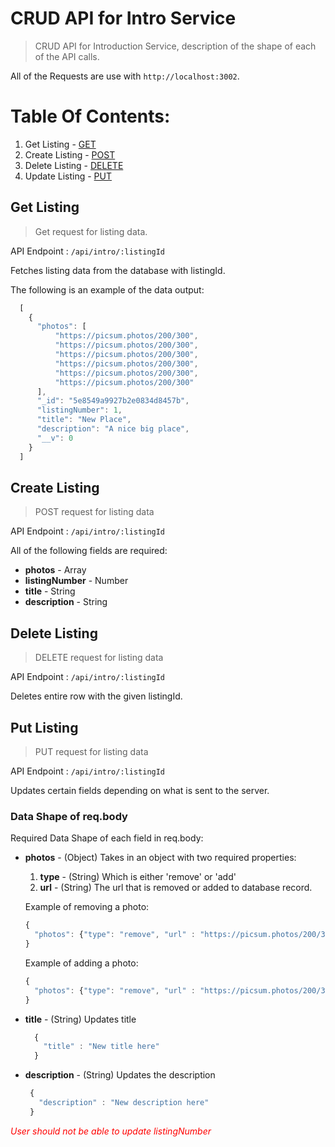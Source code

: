 # CRUD API for Intro Service

> CRUD API for Introduction Service, description of the shape of each of the API calls.

All of the Requests are use with `http://localhost:3002`.
# Table Of Contents:
1. Get Listing - [GET](#get-listing)
2. Create Listing - [POST](#create-listing)
3. Delete Listing - [DELETE](#delete-listing)
4. Update Listing - [PUT](#update-listing)

## Get Listing

> Get request for listing data.

API Endpoint : `/api/intro/:listingId`

Fetches listing data from the database with listingId.

The following is an example of the data output:
```javascript
  [
    {
      "photos": [
          "https://picsum.photos/200/300",
          "https://picsum.photos/200/300",
          "https://picsum.photos/200/300",
          "https://picsum.photos/200/300",
          "https://picsum.photos/200/300",
          "https://picsum.photos/200/300"
      ],
      "_id": "5e8549a9927b2e0834d8457b",
      "listingNumber": 1,
      "title": "New Place",
      "description": "A nice big place",
      "__v": 0
    }
  ]
```

## Create Listing

> POST request for listing data

API Endpoint : `/api/intro/:listingId`

All of the following fields are required:
* **photos** - Array
* **listingNumber** - Number
* **title** - String
* **description** - String

## Delete Listing

> DELETE request for listing data

API Endpoint : `/api/intro/:listingId`

Deletes entire row with the given listingId.

## Put Listing

> PUT request for listing data

API Endpoint : `/api/intro/:listingId`

Updates certain fields depending on what is sent to the server.

### Data Shape of req.body
Required Data Shape of each field in req.body:
  * **photos** - (Object) Takes in an object with two required properties:
    1. **type** - (String) Which is either 'remove' or 'add'
    1. **url** - (String) The url that is removed or added to database record.

    Example of removing a photo:
    ```javascript
    {
      "photos": {"type": "remove", "url" : "https://picsum.photos/200/300"}
    }
    ```

     Example of adding a photo:
    ```javascript
    {
      "photos": {"type": "remove", "url" : "https://picsum.photos/200/300"}
    }
    ```
  * **title** - (String) Updates title
    ```javascript
      {
        "title" : "New title here"
      }
    ```
  * **description** - (String) Updates the description
     ```javascript
      {
        "description" : "New description here"
      }
      ```

  <span style="color:red">*User should not be able to update listingNumber*</span>